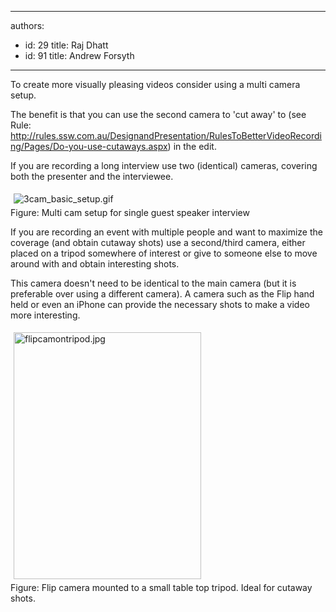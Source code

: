 

---
authors:
  - id: 29
    title: Raj Dhatt
  - id: 91
    title: Andrew Forsyth
---




<span class='intro'> <p>To create more visually pleasing videos consider using a multi camera setup.</p>
<p>The benefit is that you can use the second camera to 'cut away' to (see Rule&#58; <a href="/DesignandPresentation/RulesToBetterVideoRecording/Pages/Do-you-use-cutaways.aspx">http&#58;//rules.ssw.com.au/DesignandPresentation/RulesToBetterVideoRecording/Pages/Do-you-use-cutaways.aspx</a>) in the edit.</p> </span>

<p>​If you are recording a long interview use two (identical) cameras, covering both the presenter and the interviewee.</p>
<img class="ssw-rteStyle-ImageArea" alt="3cam_basic_setup.gif" src="/DesignandPresentation/RulesToBetterVideoRecording/PublishingImages/3cam_basic_setup.gif" style="margin&#58;5px;" /><br><span class="ssw-rteStyle-FigureNormal">Figure&#58; Multi cam setup for single guest speaker interview</span> <p>If you are recording an&#160;event with multiple people and want to maximize the coverage (and obtain cutaway shots) use a second/third camera, either placed on a tripod somewhere of interest or give to someone else to move around with and obtain interesting shots.</p>
<p>This camera doesn't need to be identical to the main camera (but it is preferable over using a different camera). A camera such as the Flip hand held or even an iPhone can provide the necessary shots to make a video more interesting.</p>
<p><img class="ssw-rteStyle-ImageArea" alt="flipcamontripod.jpg" src="/DesignandPresentation/RulesToBetterVideoRecording/PublishingImages/flipcamontripod.jpg" style="margin&#58;5px;width&#58;300px;height&#58;395px;" /><br><span class="ssw-rteStyle-FigureNormal">Figure&#58; Flip camera mounted to a small table top tripod. Ideal for cutaway shots.</span><br></p>


